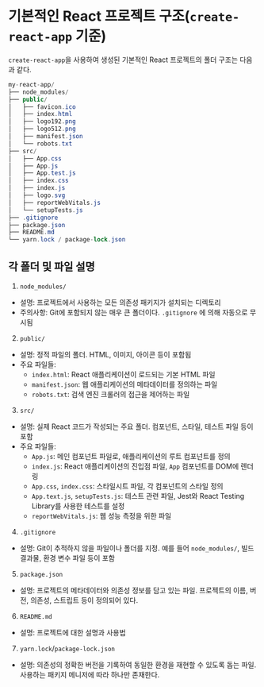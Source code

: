 # 기본적인 React 프로젝트 구조(`create-react-app`   기준)
`create-react-app`을 사용하여 생성된 기본적인 React 프로젝트의 폴더 구조는 다음과 같다.
```csharp
my-react-app/
├── node_modules/
├── public/
│   ├── favicon.ico
│   ├── index.html
│   ├── logo192.png
│   ├── logo512.png
│   ├── manifest.json
│   └── robots.txt
├── src/
│   ├── App.css
│   ├── App.js
│   ├── App.test.js
│   ├── index.css
│   ├── index.js
│   ├── logo.svg
│   ├── reportWebVitals.js
│   └── setupTests.js
├── .gitignore
├── package.json
├── README.md
└── yarn.lock / package-lock.json
```
## 각 폴더 및 파일 설명
1. `node_modules/`
- 설명: 프로젝트에서 사용하는 모든 의존성 패키지가 설치되는 디렉토리
- 주의사항: Git에 포함되지 않는 매우 큰 폴더이다. `.gitignore`  에 의해 자동으로 무시됨
2. `public/`
- 설명: 정적 파일의 폴더. HTML, 이미지, 아이콘 등이 포함됨
- 주요 파일들:
    - `index.html`: React 애플리케이션이 로드되는 기본 HTML 파일
    - `manifest.json`: 웹 애플리케이션의 메타데이터를 정의하는 파일
    - `robots.txt`: 검색 엔진 크롤러의 접근을 제어하는 파일
3. `src/`
- 설명: 실제 React 코드가 작성되는 주요 폴더. 컴포넌트, 스타일, 테스트 파일 등이 포함
- 주요 파일들:
    - `App.js`: 메인 컴포넌트 파일로, 애플리케이션의 루트 컴포넌트를 정의
    - `index.js`: React 애플리케이션의 진입점 파일, `App` 컴포넌트를 DOM에 렌더링
    - `App.css`, `index.css`: 스타일시트 파일, 각 컴포넌트의 스타일 정의
    - `App.text.js`, `setupTests.js`: 테스트 관련 파일, Jest와 React Testing Library를 사용한 테스트를 설정
    - `reportWebVitals.js`: 웹 성능 측정을 위한 파일
4. `.gitignore`
- 설명: Git이 추적하지 않을 파일이나 폴더를 지정. 예를 들어 `node_modules/`, 빌드 결과물, 환경 변수 파일 등이 포함
5. `package.json`
- 설명: 프로젝트의 메타데이터와 의존성 정보를 담고 있는 파일. 프로젝트의 이름, 버전, 의존성, 스트립트 등이 정의되어 있다.
6. `README.md`
- 설명: 프로젝트에 대한 설명과 사용법
7. `yarn.lock`/`package-lock.json`
- 설명: 의존성의 정확한 버전을 기록하여 동일한 환경을 재현할 수 있도록 돕는 파일. 사용하는 패키지 메니저에 따라 하나만 존재한다.